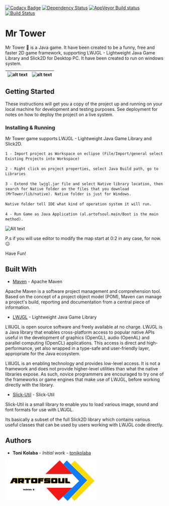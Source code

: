 [![Codacy Badge](https://api.codacy.com/project/badge/Grade/11b722ea472f4136aae08d9c1a020214)](https://www.codacy.com/app/tonikolaba/MrTower?utm_source=github.com&utm_medium=referral&utm_content=tonikolaba/MrTower&utm_campaign=badger)
[![Dependency Status](https://www.versioneye.com/user/projects/592d2ef9a8a0560047cb155e/badge.svg?style=flat-square)](https://www.versioneye.com/user/projects/592d2ef9a8a0560047cb155e)
[![AppVeyor Build status](https://ci.appveyor.com/api/projects/status/bj4gqn3gp3gu45sa?svg=true)](https://ci.appveyor.com/project/tonikolaba/mrtower/ "AppVeyor Build status")
[![Build Status](https://travis-ci.org/tonikolaba/MrTower.svg?branch=master)](https://travis-ci.org/tonikolaba/MrTower)

# Mr Tower 

Mr Tower :tokyo_tower: is a Java game. It have been created to be a funny, free and faster 2D game framework, supporting LWJGL - Lightweight Java Game Library and Slick2D for Desktop PC. It have been created to run on windows system.

![alt text](https://github.com/tonikolaba/MrTower/blob/master/res/menu/MrTower.gif) | ![alt text](https://github.com/tonikolaba/MrTower/blob/master/res/menu/MrTower1.gif)
------------ | -------------


## Getting Started

These instructions will get you a copy of the project up and running on your local machine for development and testing purposes. See deployment for notes on how to deploy the project on a live system.

### Installing & Running

Mr Tower game supports LWJGL - Lightweight Java Game Library and Slick2D.

```
1 - Import project as Workspace on eclipse (File/Import/general select Existing Projects into Workspace)

2 - Right click on project properties, select Java Build path, go to Libraries

3 - Extend the lwjgl.jar file and select Native library location, then search for Native folder on the files that you download (MrTower/lib/native). Native folder is just for Windows.

Native folder tell IDE what kind of operation system it will run.

4 - Run Game as Java Application (al.artofsoul.main/Boot is the main method).

```
![Alt text](https://github.com/tonikolaba/MrTower/blob/master/res/menu/native-explain.gif)

P.s if you will use editor to modify the map start at 0:2 in any case, for now. :neutral_face:

Have Fun!
 
## Built With

* [Maven](https://maven.apache.org/) - Apache Maven

Apache Maven is a software project management and comprehension tool. Based on the concept of a project object model (POM), Maven can manage a project's build, reporting and documentation from a central piece of information. 

* [LWJGL](https://www.lwjgl.org/) - Lightweight Java Game Library

LWJGL is open source software and freely available at no charge. LWJGL is a Java library that enables cross-platform access to popular native APIs useful in the development of graphics (OpenGL), audio (OpenAL) and parallel computing (OpenCL) applications. This access is direct and high-performance, yet also wrapped in a type-safe and user-friendly layer, appropriate for the Java ecosystem.

LWJGL is an enabling technology and provides low-level access. It is not a framework and does not provide higher-level utilities than what the native libraries expose. As such, novice programmers are encouraged to try one of the frameworks or game engines that make use of LWJGL, before working directly with the library.


* [Slick-Util](http://slick.ninjacave.com/slick-util/) - Slick-Util 

Slick-Util is a small library to enable you to load various image, sound and font formats for use with LWJGL.

Its basically a subset of the full Slick2D library which contains various useful classes that can be used by users working with LWJGL code directly.


## Authors

* **Toni Kolaba** - *Initial work* - [tonikolaba](https://github.com/tonikolaba)

![Alt text](https://github.com/tonikolaba/download/blob/master/info/artofsoullogoVOG.png?raw=true"ArtofSoul")

